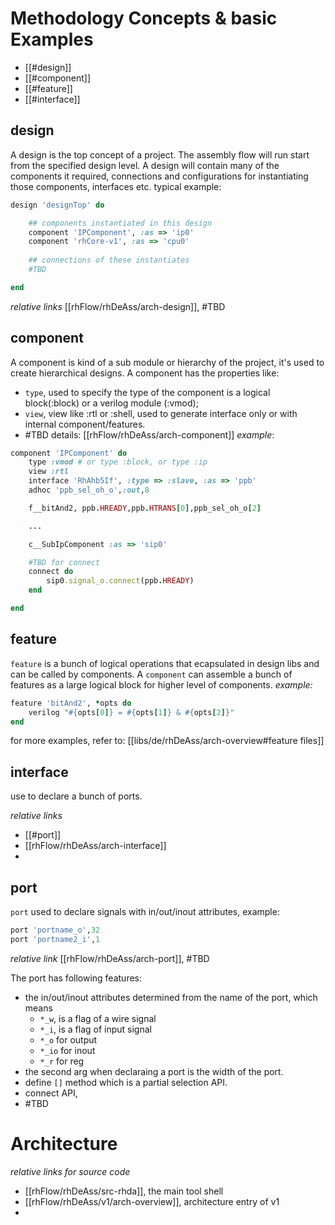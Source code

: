 # Methodology Concepts & basic Examples
- [[#design]]
- [[#component]]
- [[#feature]]
- [[#interface]]
## design
A design is the top concept of a project. The assembly flow will run start from the specified design level.
A design will contain many of the components it required, connections and configurations for instantiating those components, interfaces etc.
typical example:
```ruby
design 'designTop' do

	## components instantiated in this design
	component 'IPComponent', :as => 'ip0'
	component 'rhCore-v1', :as => 'cpu0'
	
	## connections of these instantiates
	#TBD 

end
```
*relative links*
[[rhFlow/rhDeAss/arch-design]], #TBD 

## component
A component is kind of a sub module or hierarchy of the project, it's used to create hierarchical designs. A component has the properties like:
- `type`, used to specify the type of the component is a logical block(:block) or a verilog module (:vmod);
- `view`, view like :rtl or :shell, used to generate interface only or with internal component/features.
- #TBD 
details: [[rhFlow/rhDeAss/arch-component]]
*example*:
```ruby
component 'IPComponent' do
	type :vmod # or type :block, or type :ip
	view :rtl
	interface 'RhAhb5If', :type => :slave, :as => 'ppb'
	adhoc 'ppb_sel_oh_o',:out,8

	f__bitAnd2, ppb.HREADY,ppb.HTRANS[0],ppb_sel_oh_o[2]

	...

	c__SubIpComponent :as => 'sip0'

	#TBD for connect
	connect do
		sip0.signal_o.connect(ppb.HREADY)
	end

end
```

## feature
`feature` is a bunch of logical operations that ecapsulated in design libs and can be called by components. A `component` can assemble a bunch of features as a large logical block for higher level of components.
*example:*
```ruby
feature 'bitAnd2', *opts do 
	verilog "#{opts[0]} = #{opts[1]} & #{opts[2]}"
end
```
for more examples, refer to:
[[libs/de/rhDeAss/arch-overview#feature files]]
## interface
use to declare a bunch of ports.

*relative links*
- [[#port]]
- [[rhFlow/rhDeAss/arch-interface]]
- 
## port
`port` used to declare signals with in/out/inout attributes, example:
```ruby
port 'portname_o',32
port 'portname2_i',1
```
*relative link*
[[rhFlow/rhDeAss/arch-port]], #TBD 



The port has following features:
- the in/out/inout attributes determined from the name of the port, which means
	- `*_w`, is a flag of a wire signal
	- `*_i`, is a flag of input signal
	- `*_o` for output
	- `*_io` for inout
	- `*_r` for reg
- the second arg when declaraing a port is the width of the port.
- define `[]` method which is a partial selection API.
- connect API, 
- #TBD 

# Architecture
*relative links for source code*
- [[rhFlow/rhDeAss/src-rhda]], the main tool shell
- [[rhFlow/rhDeAss/v1/arch-overview]], architecture entry of v1
- 
